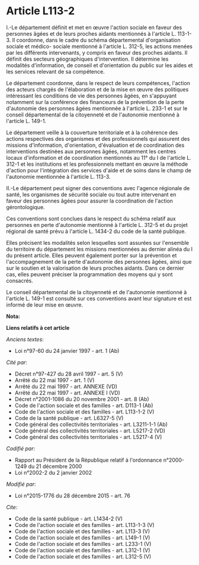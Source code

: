 # Article L113-2

I.-Le département définit et met en œuvre l'action sociale en faveur des personnes âgées et de leurs proches aidants
mentionnés à l'article L. 113-1-3. Il coordonne, dans le cadre du schéma départemental d'organisation sociale et médico-
sociale mentionné à l'article L. 312-5, les actions menées par les différents intervenants, y compris en faveur des proches
aidants. Il définit des secteurs géographiques d'intervention. Il détermine les modalités d'information, de conseil et
d'orientation du public sur les aides et les services relevant de sa compétence. 

Le département coordonne, dans le respect de leurs compétences, l'action des acteurs chargés de l'élaboration et de la mise
en œuvre des politiques intéressant les conditions de vie des personnes âgées, en s'appuyant notamment sur la conférence des
financeurs de la prévention de la perte d'autonomie des personnes âgées mentionnée à l'article L. 233-1 et sur le conseil
départemental de la citoyenneté et de l'autonomie mentionné à l'article L. 149-1. 

Le département veille à la couverture territoriale et à la cohérence des actions respectives des organismes et des
professionnels qui assurent des missions d'information, d'orientation, d'évaluation et de coordination des interventions
destinées aux personnes âgées, notamment les centres locaux d'information et de coordination mentionnés au 11° du I de
l'article L. 312-1 et les institutions et les professionnels mettant en œuvre la méthode d'action pour l'intégration des
services d'aide et de soins dans le champ de l'autonomie mentionnée à l'article L. 113-3. 

II.-Le département peut signer des conventions avec l'agence régionale de santé, les organismes de sécurité sociale ou tout
autre intervenant en faveur des personnes âgées pour assurer la coordination de l'action gérontologique. 

Ces conventions sont conclues dans le respect du schéma relatif aux personnes en perte d'autonomie mentionné à l'article L.
312-5 et du projet régional de santé prévu à l'article L. 1434-2 du code de la santé publique. 

Elles précisent les modalités selon lesquelles sont assurées sur l'ensemble du territoire du département les missions
mentionnées au dernier alinéa du I du présent article. Elles peuvent également porter sur la prévention et l'accompagnement
de la perte d'autonomie des personnes âgées, ainsi que sur le soutien et la valorisation de leurs proches aidants. Dans ce
dernier cas, elles peuvent préciser la programmation des moyens qui y sont consacrés. 

Le conseil départemental de la citoyenneté et de l'autonomie mentionné à l'article L. 149-1 est consulté sur ces conventions
avant leur signature et est informé de leur mise en œuvre.

**Nota:**



**Liens relatifs à cet article**

_Anciens textes_:

  - Loi n°97-60 du 24 janvier 1997 - art. 1 (Ab)

_Cité par_:

  - Décret n°97-427 du 28 avril 1997 - art. 5 (V)
  - Arrêté du 22 mai 1997 - art. 1 (V)
  - Arrêté du 22 mai 1997 - art. ANNEXE (VD)
  - Arrêté du 22 mai 1997 - art. ANNEXE I (VD)
  - Décret n°2001-1086 du 20 novembre 2001 - art. 8 (Ab)
  - Code de l'action sociale et des familles - art. D113-1 (Ab)
  - Code de l'action sociale et des familles - art. L113-1-2 (V)
  - Code de la santé publique - art. L6327-5 (V)
  - Code général des collectivités territoriales - art. L3211-1-1 (Ab)
  - Code général des collectivités territoriales - art. L5217-2 (VD)
  - Code général des collectivités territoriales - art. L5217-4 (V)

_Codifié par_:

  - Rapport au Président de la République relatif à l'ordonnance n°2000-1249 du 21 décembre 2000
  - Loi n°2002-2 du 2 janvier 2002

_Modifié par_:

  - Loi n°2015-1776 du 28 décembre 2015 - art. 76

_Cite_:

  - Code de la santé publique - art. L1434-2 (V)
  - Code de l'action sociale et des familles - art. L113-1-3 (V)
  - Code de l'action sociale et des familles - art. L113-3 (V)
  - Code de l'action sociale et des familles - art. L149-1 (V)
  - Code de l'action sociale et des familles - art. L233-1 (V)
  - Code de l'action sociale et des familles - art. L312-1 (V)
  - Code de l'action sociale et des familles - art. L312-5 (V)
